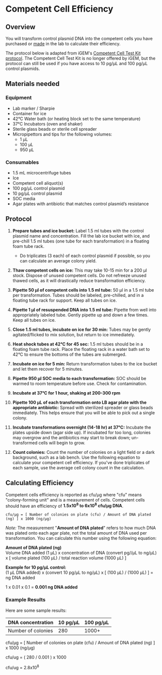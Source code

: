 # Competent Cell Efficiency

## Overview
You will transform control plasmid DNA into the competent cells you have purchased or [made](/protocol-preparing-competent-cells.md) in the lab to calculate their efficiency.

The protocol below is adapted from iGEM's [Competent Cell Test Kit protocol](https://parts.igem.org/Help:Competent_Cell_Test_Kit).
The Competent Cell Test Kit is no longer offered by iGEM, but the protocol can still be used if you have access to 10 pg/µL and 100 pg/µL control plasmids.


## Materials needed
### Equipment
- Lab marker / Sharpie
- Container for ice
- 42°C Water bath (or heating block set to the same temperature)
- 37°C Incubators (oven and shaker)
- Sterile glass beads or sterile cell spreader
- Micropipettors and tips for the following volumes: 
    - 1 µL
    - 100 µL
    - 950 µL

### Consumables
- 1.5 mL microcentrifuge tubes
- Ice
- Competent cell aliquot(s)
- 100 pg/µL control plasmid
- 10 pg/µL control plasmid
- SOC media
- Agar plates with antibiotic that matches control plasmid’s resistance

## Protocol

1. **Prepare tubes and ice bucket:** 
Label 1.5 ml tubes with the control plasmid name and concentration. 
Fill the lab ice bucket with ice, and pre-chill 1.5 ml tubes (one tube for each transformation) in a floating foam tube rack.
    - Do triplicates (3 each) of each control plasmid if possible, so you can calculate an average colony yield.

2. **Thaw competent cells on ice:** 
This may take 10-15 min for a 200 µl stock. 
Dispose of unused competent cells. Do not refreeze unused thawed cells, as it will drastically reduce transformation efficiency.

3. **Pipette 50 µl of competent cells into 1.5 ml tube:** 
50 µl in a 1.5 ml tube per transformation. 
Tubes should be labeled, pre-chilled, and in a floating tube rack for support. 
Keep all tubes on ice. 

4. **Pipette 1 µl of resuspended DNA into 1.5 ml tube:** 
Pipette from well into appropriately labeled tube. Gently pipette up and down a few times. 
Keep all tubes on ice.

5. **Close 1.5 ml tubes, incubate on ice for 30 min:** 
Tubes may be gently agitated/flicked to mix solution, but return to ice immediately.

6. **Heat shock tubes at 42°C for 45 sec:** 
1.5 ml tubes should be in a floating foam tube rack. 
Place the floating rack in a water bath set to 42°C to ensure the bottoms of the tubes are submerged.

7. **Incubate on ice for 5 min:** 
Return transformation tubes to the ice bucket and let them recover for 5 minutes.

8. **Pipette 950 µl SOC media to each transformation:** 
SOC should be warmed to room temperature before use. Check for contamination.

9. **Incubate at 37°C for 1 hour, shaking at 200-300 rpm**

10. **Pipette 100 µL of each transformation onto LB agar plate with the appropriate antibiotic:** 
Spread with sterilized spreader or glass beads immediately. 
This helps ensure that you will be able to pick out a single colony.

11. **Incubate transformations overnight (14-18 hr) at 37°C:** 
Incubate the plates upside down (agar side up). 
If incubated for too long, colonies may overgrow and the antibiotics may start to break down; un-transformed cells will begin to grow.

12. **Count colonies:** 
Count the number of colonies on a light field or a dark background, such as a lab bench. 
Use the following equation to calculate your competent cell efficiency. 
If you've done triplicates of each sample, use the average cell colony count in the calculation.


## Calculating Efficiency
Competent cells efficiency is reported as cfu/µg where "cfu" means "colony-forming unit" and is a measurement of cells.  Competent cells should have an efficiency of **1.5x10<sup>8</sup> to 6x10<sup>8</sup> cfu/µg DNA**. 

`cfu/µg = [ Number of colonies on plate (cfu) / Amount of DNA plated (ng) ] x 1000 (ng/µg)`


_Note:_ The measurement "**Amount of DNA plated**" refers to how much DNA was plated onto each agar plate, not the total amount of DNA used per transformation. You can calculate this number using the following equation:

**Amount of DNA plated (ng)**<br />
Volume DNA added (1 µL) x concentration of DNA (convert pg//µL to ng/µL) x  [ volume plated (100 µL) / total reaction volume (1000 µL) ]

**Example for 10 pg/µL control:**<br />
(1 µL DNA added) x (convert 10 pg/µL to ng/µL) x  [ (100 µL) / (1000 µL) ] = ng DNA added

1 x 0.01 x 0.1 = **0.001 ng DNA added** 

### Example Results
Here are some sample results:

| DNA concentration | 10 pg/µL | 100 pg/µL |
| --- | --- | --- |
| Number of colonies | 280 | 1000+ |

cfu/µg = [ Number of colonies on plate (cfu) / Amount of DNA plated (ng) ] x 1000 (ng/µg)

cfu/ug = ( 280 / 0.001 ) x 1000
 
cfu/ug = 2.8x10<sup>8</sup>

